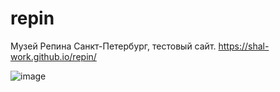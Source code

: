 # repin
Музей Репина Санкт-Петербург, тестовый сайт.
https://shal-work.github.io/repin/

![image](https://user-images.githubusercontent.com/74607803/181817412-7ee05456-ad72-444d-80b4-dd54ff4f73b1.png)
